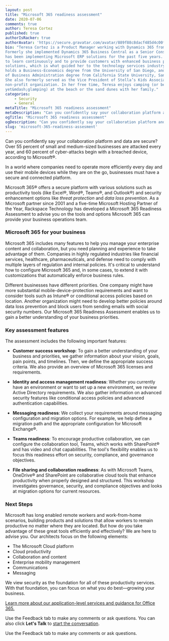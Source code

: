```yaml
---
layout: post
title: "Microsoft 365 readiness assessment"
date: 2020-07-06
comments: true
author: Teresa Cortez
published: true
authorIsRacker: true
authorAvatar: 'https://secure.gravatar.com/avatar/889f88c8dacf485d4c00f7c6fcfd51f8'
bio: "Teresa Cortez is a Product Manager working with Dynamics 365 from Microsoft.
Formerly she implemented Dynamics 365 Business Central as a Senior Consultant and
has been implementing Microsoft ERP solutions for the past five years. Her passion
to learn continuously and to provide customers with enhanced business process
solutions, which is what guided her to the technology services industry. Teresa
holds a Business-Economics degree from the University of San Diego, and a Master
of Business Administration degree from California State University, San Marcos.
She also formerly served as the Vice President of Stella’s Kids Association, a
non-profit organization. In her free time, Teresa enjoys camping (or better
yet&mdash;glamping) at the beach or the sand dunes with her family."
categories:
    - Security
    - General
metaTitle: "Microsoft 365 readiness assessment"
metaDescription: "Can you confidently say your collaboration platform and data are secure?"
ogTitle: "Microsoft 365 readiness assessment"
ogDescription: "Can you confidently say your collaboration platform and data are secure?"
slug: 'microsoft-365-readiness-assesment'
---
```


Can you confidently say your collaboration platform and data are secure? Over
55 percent of small and medium-sized businesses are attacked every year, and 60
percent of cyber-attacks begin with a breached device, according to Microsoft®.

<!--more-->

In a world where companies need to operate more efficiently every day and use
their mobile devices while they are on the go, businesses must have a secure and
connected platform.

Microsoft 365&reg; offers a secure platform with various solutions such as
productivity tools (like Excel®, Word®, Teams®, and Outlook®) and security
enhancement options like *threat protection* and *data loss prevention*. As a
Microsoft partner since 2001 and a five-time Microsoft Hosting Partner of the
Year, Rackspace Technology has developed a Microsoft 365 Readiness Assessment to
advise you on the tools and options Microsoft 365 can provide your business
operations team.

### Microsoft 365 for your business

Microsoft 365 includes many features to help you manage your enterprise content
and collaboration, but you need planning and experience to take advantage of
them. Companies in highly regulated industries like financial services, healthcare,
pharmaceuticals, and defense need to comply with multiple layers of regulation
and internal policies. It's critical to understand how to configure Microsoft
365 and, in some cases, to extend it with customizations that automatically
enforce business rules.

Different businesses have different priorities. One company might have more
substantial mobile-device-protection requirements and want to consider tools
such as Intune® or conditional access policies based on location. Another
organization might need to develop better policies around data loss prevention
and block users from sending emails with social security numbers. Our Microsoft
365 Readiness Assessment enables us to gain a better understanding of your
business priorities.

### Key assessment features

The assessment includes the following important features:

- **Customer success workshop**: To gain a better understanding of your business
and priorities, we gather information about your vision, goals, pain points, and
timelines. Then, we define the appropriate success criteria. We also provide an
overview of Microsoft 365 licenses and requirements.

- **Identity and access management readiness**: Whether you currently have an
environment or want to set up a new environment, we review Active Directory
requirements. We also gather information on advanced security features like
conditional access policies and advanced authentication capabilities.

- **Messaging readiness**: We collect your requirements around messaging
configuration and migration options. For example, we help define a migration
path and the appropriate configuration for Microsoft Exchange&reg;.

- **Teams readiness**: To encourage productive collaboration, we can configure
the collaboration tool, Teams, which works with SharePoint® and has video and chat
capabilities. The tool's flexibility enables us to focus this readiness effort
on security, compliance, and governance objectives.

- **File sharing and collaboration readiness**: As with Microsoft Teams,
OneDrive® and SharePoint are collaborative cloud tools that enhance productivity
when properly designed and structured. This workshop investigates governance,
security, and compliance objectives and looks at migration options for current
resources.

### Next Steps

Microsoft has long enabled remote workers and work-from-home scenarios, building
products and solutions that allow workers to remain productive no matter where
they are located. But how do you take advantage of these great tools efficiently
and effectively? We are here to advise you. Our architects focus on the following
elements:

- The Microsoft Cloud platform
- Cloud productivity
- Collaboration and content
- Enterprise mobility management
- Communications
- Messaging

We view security as the foundation for all of these productivity services. With
that foundation, you can focus on what you do best&mdash;growing your business.

<a class="cta blue" id="cta" href="https://www.rackspace.com/microsoft/office-365/rackspace-application-services">Learn more about our application-level services and guidance for Office 365.</a>

Use the Feedback tab to make any comments or ask questions. You can also click
**Let's Talk** to [start the conversation](https://www.rackspace.com/).

Use the Feedback tab to make any comments or ask questions.
